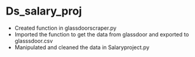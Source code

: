 # Ds_salary_proj
* Created function in glassdoorscraper.py 
* Imported the function to get the data from glassdoor and exported to glasssdoor.csv
* Manipulated and cleaned the data in Salaryproject.py
